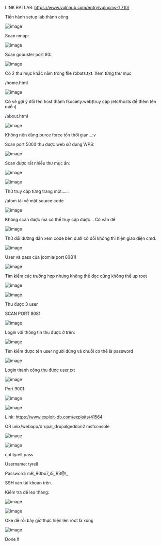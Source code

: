 LINK BÀI LAB: https://www.vulnhub.com/entry/vulncms-1,710/

Tiến hành setup lab thành công 

![image](https://user-images.githubusercontent.com/72652376/125251254-51c19880-e321-11eb-84e5-5d23490fa39d.png)

Scan nmap:

![image](https://user-images.githubusercontent.com/72652376/125251718-cf85a400-e321-11eb-8313-3f2bf0d481e4.png)


Scan gobuster port 80:

![image](https://user-images.githubusercontent.com/72652376/125252326-6f433200-e322-11eb-8f44-764d14e14a6a.png)

Có 2 thư mục khác nằm trong file robots.txt. Xem từng thư mục

/home.html

![image](https://user-images.githubusercontent.com/72652376/125252506-a9143880-e322-11eb-9588-b65b56e58a6e.png)

Có vẻ gợi ý đổi tên host thành fsociety.web(truy cập /etc/hosts để thêm tên miền)

/about.html

![image](https://user-images.githubusercontent.com/72652376/125252590-bdf0cc00-e322-11eb-8aaf-e9b6f8a650f4.png)


Không nên dùng burce force tốn thời gian...:v 


Scan port 5000 thu được web sử dụng WPS:

![image](https://user-images.githubusercontent.com/72652376/125253828-065cb980-e324-11eb-94cc-b0dddc5bf745.png)


Scan được rất nhiều thư mục ẩn:

![image](https://user-images.githubusercontent.com/72652376/125254226-7703d600-e324-11eb-9294-16b70d0f6796.png)

![image](https://user-images.githubusercontent.com/72652376/125254289-87b44c00-e324-11eb-83bb-8010e4d49013.png)

Thử truy cập từng trang một...... 

/atom tải về một source code 

![image](https://user-images.githubusercontent.com/72652376/125254769-fb565900-e324-11eb-82a8-6013cfdf5baa.png)

Không scan được mà có thể truy cập được... Có vấn đề

![image](https://user-images.githubusercontent.com/72652376/125254896-1b861800-e325-11eb-96b8-e64c003e48c1.png)

Thử đổi đường dẫn xem code bên dưới có đổi không thì hiện giao diện cmd.


![image](https://user-images.githubusercontent.com/72652376/125255565-c565a480-e325-11eb-8fa6-2d8c8fca6963.png)

User và pass của joomla(port 8081)

![image](https://user-images.githubusercontent.com/72652376/125272141-b555c100-e335-11eb-8b9d-a5aa343d7935.png)


Tìm kiếm các trường hợp nhưng không thể đọc cũng không thể up root

![image](https://user-images.githubusercontent.com/72652376/125265976-8c323200-e32f-11eb-8753-cb2bf0d1ef6c.png)

![image](https://user-images.githubusercontent.com/72652376/125266059-9e13d500-e32f-11eb-9dfa-cb0c3c73230e.png)

Thu được 3 user

SCAN PORT 8081:

![image](https://user-images.githubusercontent.com/72652376/125272926-973c9080-e336-11eb-9a18-8da08268c4e3.png)

Login với thông tin thu được ở trên:

![image](https://user-images.githubusercontent.com/72652376/125273046-ba674000-e336-11eb-8702-1654c949bd18.png)

Tìm kiếm được tên user người dùng và chuỗi có thể là password

![image](https://user-images.githubusercontent.com/72652376/125273301-fac6be00-e336-11eb-9b21-7de0cd30acbc.png)

Login thành công thu được user.txt

![image](https://user-images.githubusercontent.com/72652376/125273461-25187b80-e337-11eb-87b4-10854e85e3c6.png)

Port 9001:

![image](https://user-images.githubusercontent.com/72652376/207228003-14f991e3-6688-4adf-8012-b0b5df512349.png)

![image](https://user-images.githubusercontent.com/72652376/207228074-66ed4390-12d8-4e1b-91b0-e15da7aee74d.png)

Link: https://www.exploit-db.com/exploits/41564


OR unix/webapp/drupal_drupalgeddon2 msfconsole

![image](https://user-images.githubusercontent.com/72652376/207228171-339af964-f8fe-4f6a-adcd-ea5fda9c3012.png)

![image](https://user-images.githubusercontent.com/72652376/207228279-a3ff77a7-907e-4a77-b3dc-a61a7cd2b555.png)


cat tyrell.pass

Username: tyrell

Password: mR_R0bo7_i5_R3@!_

SSH vào tài khoản trên.

Kiểm tra để leo thang:

![image](https://user-images.githubusercontent.com/72652376/207228637-1e3d6d2b-921d-4297-ac8a-62bd26c97855.png)

![image](https://user-images.githubusercontent.com/72652376/207228697-471f0be5-32c6-4e3f-9f43-f38a171e173e.png)

Oke dễ rồi bây giờ thực hiện lên root là xong

![image](https://user-images.githubusercontent.com/72652376/207228749-b3575eb8-186b-4d0c-b7cc-4f869d336603.png)

Done !!

